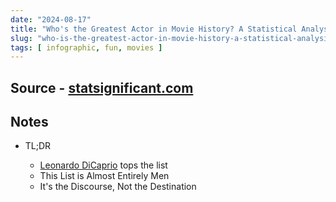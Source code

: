 ```yaml
---
date: "2024-08-17"
title: "Who's the Greatest Actor in Movie History? A Statistical Analysis"
slug: "who-is-the-greatest-actor-in-movie-history-a-statistical-analysis"
tags: [ infographic, fun, movies ]
---
```




## Source - [statsignificant.com][1]

## Notes
* TL;DR
  * [Leonardo DiCaprio][2] tops the list
  * This List is Almost Entirely Men
  * It's the Discourse, Not the Destination



  [1]: https://www.statsignificant.com/p/whos-the-greatest-actor-in-movie
  [2]: https://en.wikipedia.org/wiki/Leonardo_DiCaprio
